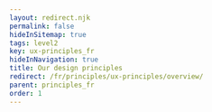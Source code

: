```yaml
---
layout: redirect.njk
permalink: false
hideInSitemap: true
tags: level2
key: ux-principles_fr
hideInNavigation: true
title: Our design principles
redirect: /fr/principles/ux-principles/overview/
parent: principles_fr
order: 1
---
```

